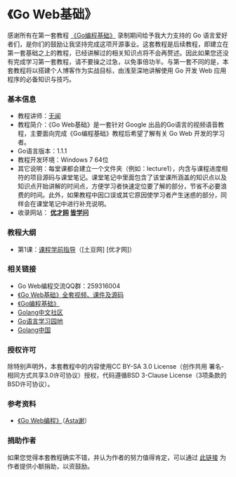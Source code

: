 《Go Web基础》
=================
感谢所有在第一套教程 [《Go编程基础》](https://github.com/Unknwon/go-fundamental-programming) 录制期间给予我大力支持的 Go 语言爱好者们，是你们的鼓励让我坚持完成这项开源事业。这套教程是后续教程，即建立在第一套基础之上的教程，已经讲解过的相关知识点将不会再赘述。因此如果您还没有完成学习第一套教程，请不要操之过急，以免事倍功半。与第一套不同的是，本套教程将以搭建个人博客作为实战目标，由浅至深地讲解使用 Go 开发 Web 应用程序的必备知识与技巧。

### 基本信息

- 教程讲师：[无闻](http://weibo.com/Obahua)
- 教程简介：《Go Web基础》是一套针对 Google 出品的Go语言的视频语音教程，主要面向完成《Go编程基础》教程后希望了解有关 Go Web 开发的学习者。
- Go语言版本：1.1.1
- 教程开发环境：Windows 7 64位
- 其它说明：每堂课都会建立一个文件夹（例如：lecture1），内含与课程进度相符的项目源码与课堂笔记。课堂笔记中里面包含了该堂课所涵盖的知识点以及知识点开始讲解的时间点，方便学习者快速定位要了解的部分，节省不必要浪费的时间。此外，如果教程中因口误或其它原因使学习者产生迷惑的部分，同样会在课堂笔记中进行补充说明。
- 收录网站： **[优才网]() [皆学问]()**

### 教程大纲

- 第1课：[课程学前指导](lecture1/lecture1.md)（[土豆网] [优才网]）

### 相关链接

- Go Web编程交流QQ群：259316004
- [《Go Web基础》全套视频、课件及源码](http://pan.baidu.com/share/link?shareid=136613208&uk=822891499)
- [《Go编程基础》](https://github.com/Unknwon/go-fundamental-programming)
- [Golang中文社区](http://bbs.gocn.im/forum.php)
- [Go语言学习园地](http://studygolang.com/)
- [Golang中国](http://golang.tc/)

### 授权许可

除特别声明外，本套教程中的内容使用CC BY-SA 3.0 License（创作共用 署名-相同方式共享3.0许可协议）授权，代码遵循BSD 3-Clause License（3项条款的BSD许可协议）。

### 参考资料

- [《Go Web编程》](https://github.com/astaxie/build-web-application-with-golang)（[Asta谢](https://github.com/astaxie)）

### 捐助作者

如果您觉得本套教程确实不错，并认为作者的努力值得肯定，可以通过 [此链接](https://me.alipay.com/obahua) 为作者提供小额捐助，以资鼓励。